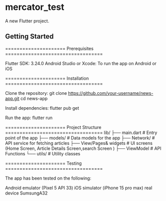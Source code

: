 # mercator_test

A new Flutter project.

## Getting Started

===================== Prerequisites ================================== 

Flutter SDK: 3.24.0
Android Studio or Xcode: To run the app on Android or iOS
 
===================== Installation ==================================

Clone the repository:
git clone https://github.com/your-username/news-app.git
cd news-app

Install dependencies:
flutter pub get

Run the app:
flutter run

===================== Project Structure ==================================
lib/
├── main.dart               # Entry point of the app
├── models/                 # Data models for the app
├── Network/               # API service for fetching articles
├── View/Pages& widgets    # UI screens (Home Screen, Article Details Screen,search Screen )
├── ViewModel              # API Functions 
└── utils/                  # Utility classes 


===================== Testing ==================================

The app has been tested on the following:

Android emulator (Pixel 5 API 33)
iOS simulator (iPhone 15 pro max)
real device SumsungA32